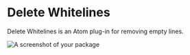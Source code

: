 # Delete Whitelines

Delete Whitelines is an Atom plug-in for removing empty lines.

![A screenshot of your package](https://github.com/dhwlm/delete-whitelines/blob/master/screenshot.gif)
